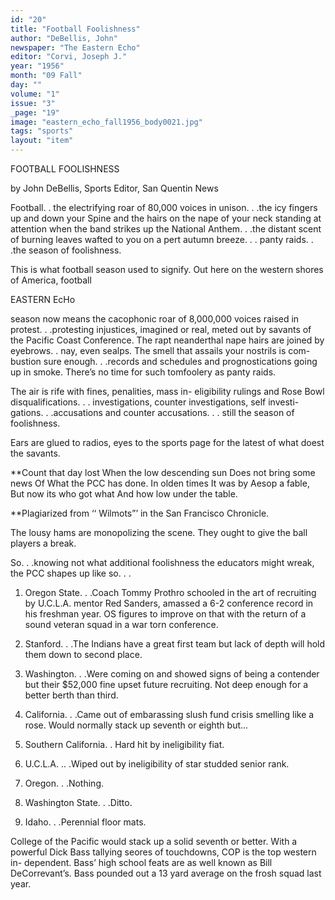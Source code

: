 ```yaml
---
id: "20"
title: "Football Foolishness"
author: "DeBellis, John"
newspaper: "The Eastern Echo"
editor: "Corvi, Joseph J."
year: "1956"
month: "09 Fall"
day: ""
volume: "1"
issue: "3"
_page: "19"
image: "eastern_echo_fall1956_body0021.jpg"
tags: "sports"
layout: "item"
---
```

FOOTBALL FOOLISHNESS

by
John DeBellis, Sports Editor, San Quentin News

Football. . the electrifying roar of 80,000
voices in unison. . .the icy fingers up and down your
Spine and the hairs on the nape of your neck
standing at attention when the band strikes up the
National Anthem. . .the distant scent of burning
leaves wafted to you on a pert autumn breeze. . .
panty raids. . .the season of foolishness.

This is what football season used to signify.
Out here on the western shores of America, football

EASTERN EcHo

season now means the cacophonic roar of 8,000,000
voices raised in protest. . .protesting injustices,
imagined or real, meted out by savants of the
Pacific Coast Conference. The rapt neanderthal
nape hairs are joined by eyebrows. . nay, even
sealps. The smell that assails your nostrils is com-
bustion sure enough. . .records and schedules and
prognostications going up in smoke. There’s no
time for such tomfoolery as panty raids.

The air is rife with fines, penalities, mass in-
eligibility rulings and Rose Bowl disqualifications. . .
investigations, counter investigations, self investi-
gations. . .accusations and counter accusations. . .
still the season of foolishness.

Ears are glued to radios, eyes to the sports page
for the latest of what doest the savants.

**Count that day lost
When the low descending sun
Does not bring some news
Of What the PCC has done.
In olden times
It was by Aesop a fable,
But now its who got what
And how low under the table.

**Plagiarized from ‘‘ Wilmots”’ in the San Francisco
Chronicle.

The lousy hams are monopolizing the scene.
They ought to give the ball players a break.

So. . .knowing not what additional foolishness
the educators might wreak, the PCC shapes up
like so. . .

1. Oregon State. . .Coach Tommy Prothro schooled
in the art of recruiting by U.C.L.A. mentor Red
Sanders, amassed a 6-2 conference record in his
freshman year. OS figures to improve on that
with the return of a sound veteran squad in a
war torn conference.

2. Stanford. . .The Indians have a great first team
but lack of depth will hold them down to second
place.

3. Washington. . .Were coming on and showed
signs of being a contender but their $52,000
fine upset future recruiting. Not deep enough
for a better berth than third.

4. California. . .Came out of embarassing slush
fund crisis smelling like a rose. Would normally
stack up seventh or eighth but...

5. Southern California. . Hard hit by ineligibility
fiat.

6. U.C.L.A. .. .Wiped out by ineligibility of star
studded senior rank.

7. Oregon. . .Nothing.
8. Washington State. . .Ditto.
9. Idaho. . .Perennial floor mats.

College of the Pacific would stack up a solid seventh
or better. With a powerful Dick Bass tallying
seores of touchdowns, COP is the top western in-
dependent. Bass’ high school feats are as well
known as Bill DeCorrevant’s. Bass pounded out a
13 yard average on the frosh squad last year.
